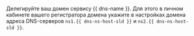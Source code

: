Делегируйте ваш домен сервису {{ dns-name }}. Для этого в личном кабинете вашего регистратора домена укажите в настройках домена адреса DNS-серверов `ns1.{{ dns-ns-host-sld }}` и `ns2.{{ dns-ns-host-sld }}`.
